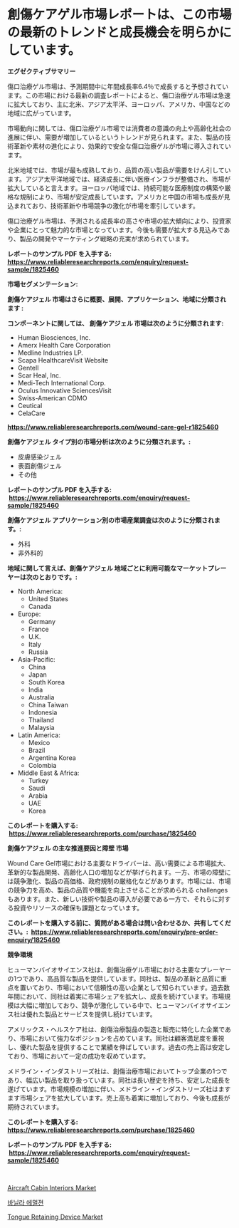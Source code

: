 <p><h1>創傷ケアゲル市場レポートは、この市場の最新のトレンドと成長機会を明らかにしています。</h1></p><p><strong>エグゼクティブサマリー</strong></p>
<p><p>傷口治療ゲル市場は、予測期間中に年間成長率6.4％で成長すると予想されています。この市場における最新の調査レポートによると、傷口治療ゲル市場は急速に拡大しており、主に北米、アジア太平洋、ヨーロッパ、アメリカ、中国などの地域に広がっています。</p><p>市場動向に関しては、傷口治療ゲル市場では消費者の意識の向上や高齢化社会の進展に伴い、需要が増加しているというトレンドが見られます。また、製品の技術革新や素材の進化により、効果的で安全な傷口治療ゲルが市場に導入されています。</p><p>北米地域では、市場が最も成熟しており、品質の高い製品が需要をけん引しています。アジア太平洋地域では、経済成長に伴い医療インフラが整備され、市場が拡大していると言えます。ヨーロッパ地域では、持続可能な医療制度の構築や厳格な規制により、市場が安定成長しています。アメリカと中国の市場も成長が見込まれており、技術革新や市場競争の激化が市場を牽引しています。</p><p>傷口治療ゲル市場は、予測される成長率の高さや市場の拡大傾向により、投資家や企業にとって魅力的な市場となっています。今後も需要が拡大する見込みであり、製品の開発やマーケティング戦略の充実が求められています。</p></p>
<p><strong>レポートのサンプル PDF を入手する: <a href="https://www.reliableresearchreports.com/enquiry/request-sample/1825460">https://www.reliableresearchreports.com/enquiry/request-sample/1825460</a></strong></p>
<p><strong>市場セグメンテーション:</strong></p>
<p><strong> 創傷ケアジェル 市場はさらに概要、展開、アプリケーション、地域に分類されます :</strong></p>
<p><strong>コンポーネントに関しては、 創傷ケアジェル 市場は次のように分類されます: &nbsp;</strong></p>
<p><ul><li>Human Biosciences, Inc.</li><li>Amerx Health Care Corporation</li><li>Medline Industries LP.</li><li>Scapa HealthcareVisit Website</li><li>Gentell</li><li>Scar Heal, Inc.</li><li>Medi-Tech International Corp.</li><li>Oculus Innovative SciencesVisit</li><li>Swiss-American CDMO</li><li>Ceutical</li><li>CelaCare</li></ul></p>
<p><strong><a href="https://www.reliableresearchreports.com/wound-care-gel-r1825460">https://www.reliableresearchreports.com/wound-care-gel-r1825460</a></strong></p>
<p><strong> 創傷ケアジェル タイプ別の市場分析は次のように分類されます。:</strong></p>
<p><ul><li>皮膚感染ジェル</li><li>表面創傷ジェル</li><li>その他</li></ul></p>
<p><strong>レポートのサンプル PDF を入手する: &nbsp;<a href="https://www.reliableresearchreports.com/enquiry/request-sample/1825460">https://www.reliableresearchreports.com/enquiry/request-sample/1825460</a></strong></p>
<p><strong> 創傷ケアジェル アプリケーション別の市場産業調査は次のように分類されます。:</strong></p>
<p><ul><li>外科</li><li>非外科的</li></ul></p>
<p><strong>地域に関して言えば、創傷ケアジェル 地域ごとに利用可能なマーケットプレーヤーは次のとおりです。:</strong></p>
<p><ul>
    <li>
        North America:
        <ul>
            <li>United States</li>
            <li>Canada</li>
        </ul>
    </li>
    <li>
        Europe:
        <ul>
            <li>Germany</li>
            <li>France</li>
            <li>U.K.</li>
            <li>Italy</li>
            <li>Russia</li>
        </ul>
    </li>
    <li>
        Asia-Pacific:
        <ul>
            <li>China</li>
            <li>Japan</li>
            <li>South Korea</li>
            <li>India</li>
            <li>Australia</li>
            <li>China Taiwan</li>
            <li>Indonesia</li>
            <li>Thailand</li>
            <li>Malaysia</li>
        </ul>
    </li>
    <li>
        Latin America:
        <ul>
            <li>Mexico</li>
            <li>Brazil</li>
            <li>Argentina Korea</li>
            <li>Colombia</li>
        </ul>
    </li>
    <li>
        Middle East & Africa:
        <ul>
            <li>Turkey</li>
            <li>Saudi</li>
            <li>Arabia</li>
            <li>UAE</li>
            <li>Korea</li>
        </ul>
    </li>
    </ul></p>
<p><strong>このレポートを購入する: &nbsp;<a href="https://www.reliableresearchreports.com/purchase/1825460">https://www.reliableresearchreports.com/purchase/1825460</a></strong></p>
<p><strong>創傷ケアジェル の主な推進要因と障壁 市場</strong></p>
<p><p>Wound Care Gel市場における主要なドライバーは、高い需要による市場拡大、革新的な製品開発、高齢化人口の増加などが挙げられます。一方、市場の障壁には競争激化、製品の高価格、政府規制の厳格化などがあります。市場には、市場の競争力を高め、製品の品質や機能を向上させることが求められる challengesもあります。また、新しい技術や製品の導入が必要である一方で、それらに対する投資やリソースの確保も課題となっています。</p></p>
<p><strong>このレポートを購入する前に、質問がある場合は問い合わせるか、共有してください。:&nbsp; <a href="https://www.reliableresearchreports.com/enquiry/pre-order-enquiry/1825460">https://www.reliableresearchreports.com/enquiry/pre-order-enquiry/1825460</a></strong></p>
<p><strong>競争環境</strong></p>
<p><p>ヒューマンバイオサイエンス社は、創傷治療ゲル市場における主要なプレーヤーの1つであり、高品質な製品を提供しています。同社は、製品の革新と品質に重点を置いており、市場において信頼性の高い企業として知られています。過去数年間において、同社は着実に市場シェアを拡大し、成長を続けています。市場規模は大幅に増加しており、競争が激化している中で、ヒューマンバイオサイエンス社は優れた製品とサービスを提供し続けています。</p><p>アメリックス・ヘルスケア社は、創傷治療製品の製造と販売に特化した企業であり、市場において強力なポジションを占めています。同社は顧客満足度を重視し、優れた製品を提供することで業績を伸ばしています。過去の売上高は安定しており、市場において一定の成功を収めています。</p><p>メドライン・インダストリーズ社は、創傷治療市場においてトップ企業の1つであり、幅広い製品を取り扱っています。同社は長い歴史を持ち、安定した成長を遂げています。市場規模の増加に伴い、メドライン・インダストリーズ社はますます市場シェアを拡大しています。売上高も着実に増加しており、今後も成長が期待されています。</p></p>
<p><strong>このレポートを購入する: &nbsp; <a href="https://www.reliableresearchreports.com/purchase/1825460">https://www.reliableresearchreports.com/purchase/1825460</a></strong></p>
<p><strong>レポートのサンプル PDF を入手する: &nbsp;<a href="https://www.reliableresearchreports.com/enquiry/request-sample/1825460">https://www.reliableresearchreports.com/enquiry/request-sample/1825460</a></strong><strong></strong></p>
<p>&nbsp;</p>
<p><p><a href="https://github.com/santosh758595/Market-Research-Report-List-4/blob/main/aircraft-cabin-interiors-market.md">Aircraft Cabin Interiors Market</a></p><p><a href="https://medium.com/@porterhntz2023/%EB%B0%94%EB%8B%90%EB%9D%BC-%EC%97%90%EB%A9%80%EC%A0%BC-%EC%8B%9C%EC%9E%A5-%EC%8B%9C%EC%9E%A5-%EC%A0%90%EC%9C%A0%EC%9C%A8-%EC%8B%9C%EC%9E%A5-%EB%8F%99%ED%96%A5-%EB%B0%8F-%EB%AF%B8%EB%9E%98-%EC%84%B1%EC%9E%A5-%ED%83%90%EC%83%89-7882b822b872">바닐라 에멀젼</a></p><p><a href="https://gratis-rainforest-2ca.notion.site/Tongue-Retaining-Device-Market-Comprehensive-Assessment-by-Type-Application-and-Geography-130c4d2c16c742aeb6c4c0e234d403fd">Tongue Retaining Device Market</a></p></p>